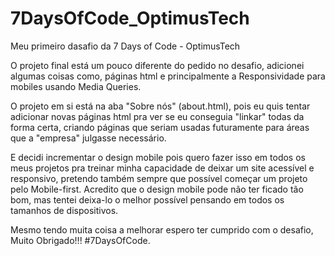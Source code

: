 # 7DaysOfCode_OptimusTech
Meu primeiro dasafio da 7 Days of Code - OptimusTech

O projeto final está um pouco diferente do pedido no desafio, adicionei algumas coisas como, páginas html e principalmente a Responsividade para mobiles usando Media Queries.

O projeto em si está na aba "Sobre nós" (about.html), pois eu quis tentar adicionar novas páginas html pra ver se eu conseguia "linkar" todas da forma certa, criando páginas que seriam usadas futuramente para áreas que a "empresa" julgasse necessário.

E decidi incrementar o design mobile pois quero fazer isso em todos os meus projetos pra treinar minha capacidade de deixar um site acessível e responsivo, pretendo também sempre que possível começar um projeto pelo Mobile-first. Acredito que o design mobile pode não ter ficado tão bom, mas tentei deixa-lo o melhor possível pensando em todos os tamanhos de dispositivos.

Mesmo tendo muita coisa a melhorar espero ter cumprido com o desafio, Muito Obrigado!!! #7DaysOfCode.
